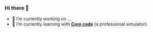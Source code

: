### Hi there 👋

- 🔭 I’m currently working on ...
- 🌱 I’m currently learning with [**Core code**](https://www.core-code.io/) (a professional simulator).

